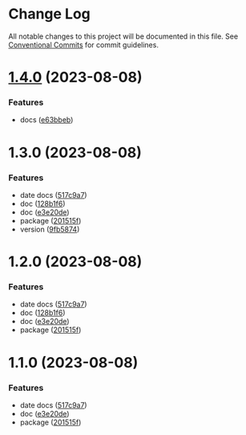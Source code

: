 # Change Log

All notable changes to this project will be documented in this file.
See [Conventional Commits](https://conventionalcommits.org) for commit guidelines.

# [1.4.0](https://github.com/hhhhhello/htdd/compare/utils-date@1.3.0...utils-date@1.4.0) (2023-08-08)

### Features

- docs ([e63bbeb](https://github.com/hhhhhello/htdd/commit/e63bbeb79c388a5adb006aae42a8f2e5666b3c60))

# 1.3.0 (2023-08-08)

### Features

- date docs ([517c9a7](https://github.com/hhhhhello/htdd/commit/517c9a7580725cd96f911eb3a447d8704c967809))
- doc ([128b1f6](https://github.com/hhhhhello/htdd/commit/128b1f6fa83ce99345464c73edd22aaf3929ac8e))
- doc ([e3e20de](https://github.com/hhhhhello/htdd/commit/e3e20de3409fe34cdb7aa73d4c04c0f74718176f))
- package ([201515f](https://github.com/hhhhhello/htdd/commit/201515f224fc0bd198881dd239ad0e326efa7566))
- version ([9fb5874](https://github.com/hhhhhello/htdd/commit/9fb5874ba48183c835df04b6ff11bb9b235e8ab4))

# 1.2.0 (2023-08-08)

### Features

- date docs ([517c9a7](https://github.com/hhhhhello/htdd/commit/517c9a7580725cd96f911eb3a447d8704c967809))
- doc ([128b1f6](https://github.com/hhhhhello/htdd/commit/128b1f6fa83ce99345464c73edd22aaf3929ac8e))
- doc ([e3e20de](https://github.com/hhhhhello/htdd/commit/e3e20de3409fe34cdb7aa73d4c04c0f74718176f))
- package ([201515f](https://github.com/hhhhhello/htdd/commit/201515f224fc0bd198881dd239ad0e326efa7566))

# 1.1.0 (2023-08-08)

### Features

- date docs ([517c9a7](https://github.com/hhhhhello/htdd/commit/517c9a7580725cd96f911eb3a447d8704c967809))
- doc ([e3e20de](https://github.com/hhhhhello/htdd/commit/e3e20de3409fe34cdb7aa73d4c04c0f74718176f))
- package ([201515f](https://github.com/hhhhhello/htdd/commit/201515f224fc0bd198881dd239ad0e326efa7566))
